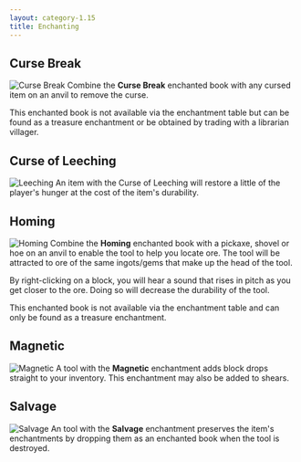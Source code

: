 ```yaml
---
layout: category-1.15
title: Enchanting
---
```


## Curse Break
![Curse Break](https://i.postimg.cc/L5mx5RRV/Curse-break.png)
Combine the **Curse Break** enchanted book with any cursed item on an anvil to remove the curse.

This enchanted book is not available via the enchantment table but can be found as a treasure enchantment or be obtained by trading with a librarian villager.

## Curse of Leeching
![Leeching](https://i.postimg.cc/J7kNFw09/Leeching.png)
An item with the Curse of Leeching will restore a little of the player's hunger at the cost of the item's durability.

## Homing
![Homing](https://i.postimg.cc/1RMHBksL/Homing.png)
Combine the **Homing** enchanted book with a pickaxe, shovel or hoe on an anvil to enable the tool to help you locate ore. The tool will be attracted to ore of the same ingots/gems that make up the head of the tool.

By right-clicking on a block, you will hear a sound that rises in pitch as you get closer to the ore. Doing so will decrease the durability of the tool.

This enchanted book is not available via the enchantment table and can only be found as a treasure enchantment.

## Magnetic
![Magnetic](https://i.postimg.cc/BvWctsB1/Magnetic.png)
A tool with the **Magnetic** enchantment adds block drops straight to your inventory.  This enchantment may also be added to shears.

## Salvage
![Salvage](https://i.postimg.cc/rmfrGLxj/Salvage.png)
An tool with the **Salvage** enchantment preserves the item's enchantments by dropping them as an enchanted book when the tool is destroyed.